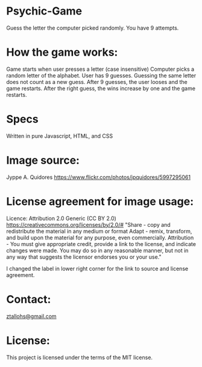 # Psychic-Game
Guess the letter the computer picked randomly. You have 9 attempts.

# How the game works:
Game starts when user presses a letter (case insensitive)
Computer picks a random letter of the alphabet.
User has 9 guesses.
Guessing the same letter does not count as a new guess.
After 9 guesses, the user looses and the game restarts.
After the right guess, the wins increase by one and the game restarts.

# Specs
Written in pure Javascript, HTML, and CSS

# Image source:
Jyppe A. Quidores
https://www.flickr.com/photos/jpquidores/5997295061

# License agreement for image usage:
Licence: Attribution 2.0 Generic (CC BY 2.0)
https://creativecommons.org/licenses/by/2.0/#
"Share - copy and redistribute the material in any medium or format
 Adapt - remix, transform, and build upon the material for any purpose, even commercially.
 Attribution - You must give appropriate credit, provide a link to the license, and indicate changes were made. You may do so in any reasonable manner, but not in any way that suggests the licensor endorses you or your use."

 I changed the label in lower right corner for the link to source and license agreement.

# Contact:
ztallohs@gmail.com

# License:
This project is licensed under the terms of the MIT license.